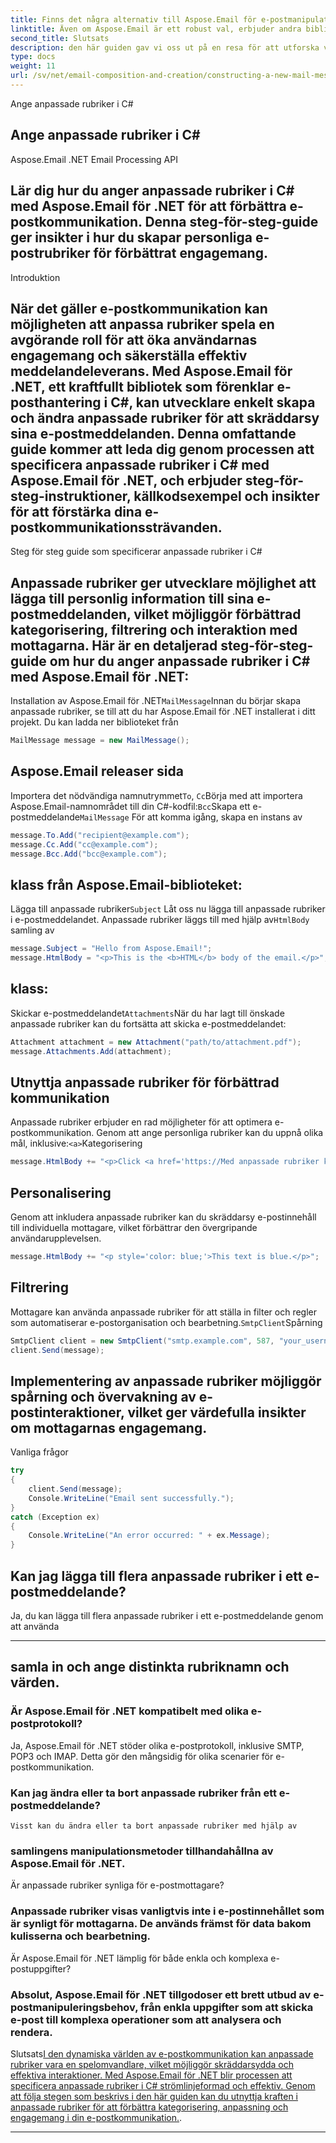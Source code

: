 ```yaml
---
title: Finns det några alternativ till Aspose.Email för e-postmanipulation?
linktitle: Även om Aspose.Email är ett robust val, erbjuder andra bibliotek som MimeKit och OpenPop.NET också e-postmanipuleringsmöjligheter. Men Aspose.Email sticker ut med sitt funktionsrika API och omfattande dokumentation.
second_title: Slutsats
description: den här guiden gav vi oss ut på en resa för att utforska världen av ändring av e-postadresser med C# och Aspose.Email för .NET. Genom att följa steg-för-steg-instruktionerna och använda den medföljande källkoden, har du nu kompetens att effektivt ändra e-postadresser i dina applikationer. Aspose.Emails möjligheter i kombination med din nyvunna kunskap kommer utan tvekan att effektivisera dina e-postmanipuleringssträvanden.
type: docs
weight: 11
url: /sv/net/email-composition-and-creation/constructing-a-new-mail-message-in-csharp/
---
```


 Ange anpassade rubriker i C#

##  Ange anpassade rubriker i C#

 Aspose.Email .NET Email Processing API

##  Lär dig hur du anger anpassade rubriker i C# med Aspose.Email för .NET för att förbättra e-postkommunikation. Denna steg-för-steg-guide ger insikter i hur du skapar personliga e-postrubriker för förbättrat engagemang.

Introduktion

## När det gäller e-postkommunikation kan möjligheten att anpassa rubriker spela en avgörande roll för att öka användarnas engagemang och säkerställa effektiv meddelandeleverans. Med Aspose.Email för .NET, ett kraftfullt bibliotek som förenklar e-posthantering i C#, kan utvecklare enkelt skapa och ändra anpassade rubriker för att skräddarsy sina e-postmeddelanden. Denna omfattande guide kommer att leda dig genom processen att specificera anpassade rubriker i C# med Aspose.Email för .NET, och erbjuder steg-för-steg-instruktioner, källkodsexempel och insikter för att förstärka dina e-postkommunikationssträvanden.

Steg för steg guide som specificerar anpassade rubriker i C#

## Anpassade rubriker ger utvecklare möjlighet att lägga till personlig information till sina e-postmeddelanden, vilket möjliggör förbättrad kategorisering, filtrering och interaktion med mottagarna. Här är en detaljerad steg-för-steg-guide om hur du anger anpassade rubriker i C# med Aspose.Email för .NET:

Installation av Aspose.Email för .NET`MailMessage`Innan du börjar skapa anpassade rubriker, se till att du har Aspose.Email för .NET installerat i ditt projekt. Du kan ladda ner biblioteket från

```csharp
MailMessage message = new MailMessage();
```

## Aspose.Email releaser sida

Importera det nödvändiga namnutrymmet`To`, `Cc`Börja med att importera Aspose.Email-namnområdet till din C#-kodfil:`Bcc`Skapa ett e-postmeddelande`MailMessage` För att komma igång, skapa en instans av

```csharp
message.To.Add("recipient@example.com");
message.Cc.Add("cc@example.com");
message.Bcc.Add("bcc@example.com");
```

##  klass från Aspose.Email-biblioteket:

Lägga till anpassade rubriker`Subject` Låt oss nu lägga till anpassade rubriker i e-postmeddelandet. Anpassade rubriker läggs till med hjälp av`HtmlBody` samling av

```csharp
message.Subject = "Hello from Aspose.Email!";
message.HtmlBody = "<p>This is the <b>HTML</b> body of the email.</p>";
```

##  klass:

Skickar e-postmeddelandet`Attachments`När du har lagt till önskade anpassade rubriker kan du fortsätta att skicka e-postmeddelandet:

```csharp
Attachment attachment = new Attachment("path/to/attachment.pdf");
message.Attachments.Add(attachment);
```

## Utnyttja anpassade rubriker för förbättrad kommunikation

Anpassade rubriker erbjuder en rad möjligheter för att optimera e-postkommunikation. Genom att ange personliga rubriker kan du uppnå olika mål, inklusive:`<a>`Kategorisering

```csharp
message.HtmlBody += "<p>Click <a href='https://Med anpassade rubriker kan du kategorisera e-postmeddelanden utifrån specifika kriterier, vilket gör det lättare för mottagarna att hantera sina inkorgar.
```

## Personalisering

Genom att inkludera anpassade rubriker kan du skräddarsy e-postinnehåll till individuella mottagare, vilket förbättrar den övergripande användarupplevelsen.

```csharp
message.HtmlBody += "<p style='color: blue;'>This text is blue.</p>";
```

## Filtrering

Mottagare kan använda anpassade rubriker för att ställa in filter och regler som automatiserar e-postorganisation och bearbetning.`SmtpClient`Spårning

```csharp
SmtpClient client = new SmtpClient("smtp.example.com", 587, "your_username", "your_password");
client.Send(message);
```

## Implementering av anpassade rubriker möjliggör spårning och övervakning av e-postinteraktioner, vilket ger värdefulla insikter om mottagarnas engagemang.

Vanliga frågor

```csharp
try
{
    client.Send(message);
    Console.WriteLine("Email sent successfully.");
}
catch (Exception ex)
{
    Console.WriteLine("An error occurred: " + ex.Message);
}
```

## Kan jag lägga till flera anpassade rubriker i ett e-postmeddelande?

 Ja, du kan lägga till flera anpassade rubriker i ett e-postmeddelande genom att använda

---

##  samla in och ange distinkta rubriknamn och värden.

### Är Aspose.Email för .NET kompatibelt med olika e-postprotokoll?
   Ja, Aspose.Email för .NET stöder olika e-postprotokoll, inklusive SMTP, POP3 och IMAP. Detta gör den mångsidig för olika scenarier för e-postkommunikation.

### Kan jag ändra eller ta bort anpassade rubriker från ett e-postmeddelande?
    Visst kan du ändra eller ta bort anpassade rubriker med hjälp av

###  samlingens manipulationsmetoder tillhandahållna av Aspose.Email för .NET.
   Är anpassade rubriker synliga för e-postmottagare?

### Anpassade rubriker visas vanligtvis inte i e-postinnehållet som är synligt för mottagarna. De används främst för data bakom kulisserna och bearbetning.
   Är Aspose.Email för .NET lämplig för både enkla och komplexa e-postuppgifter?

### Absolut, Aspose.Email för .NET tillgodoser ett brett utbud av e-postmanipuleringsbehov, från enkla uppgifter som att skicka e-post till komplexa operationer som att analysera och rendera.
   Slutsats[I den dynamiska världen av e-postkommunikation kan anpassade rubriker vara en spelomvandlare, vilket möjliggör skräddarsydda och effektiva interaktioner. Med Aspose.Email för .NET blir processen att specificera anpassade rubriker i C# strömlinjeformad och effektiv. Genom att följa stegen som beskrivs i den här guiden kan du utnyttja kraften i anpassade rubriker för att förbättra kategorisering, anpassning och engagemang i din e-postkommunikation.](https://reference.aspose.com/email/net/).

---